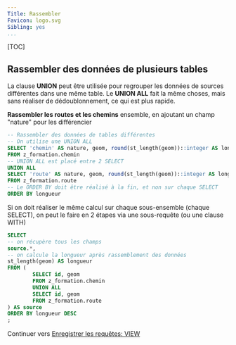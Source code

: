 ```yaml
---
Title: Rassembler
Favicon: logo.svg
Sibling: yes
...
```


[TOC]

## Rassembler des données de plusieurs tables

La clause **UNION** peut être utilisée pour regrouper les données de sources différentes dans une même table. Le **UNION ALL** fait la même choses, mais sans réaliser de dédoublonnement, ce qui est plus rapide.

**Rassembler les routes et les chemins** ensemble, en ajoutant un champ "nature" pour les différencier

```sql
-- Rassembler des données de tables différentes
-- On utilise une UNION ALL
SELECT 'chemin' AS nature, geom, round(st_length(geom))::integer AS longueur
FROM z_formation.chemin
-- UNION ALL est placé entre 2 SELECT
UNION ALL
SELECT 'route' AS nature, geom, round(st_length(geom))::integer AS longueur
FROM z_formation.route
-- Le ORDER BY doit être réalisé à la fin, et non sur chaque SELECT
ORDER BY longueur
```

Si on doit réaliser le même calcul sur chaque sous-ensemble (chaque SELECT), on peut le faire en 2 étapes via une sous-requête (ou une clause WITH)

```sql
SELECT
-- on récupère tous les champs
source.*,
-- on calcule la longueur après rassemblement des données
st_length(geom) AS longueur
FROM (
        SELECT id, geom
        FROM z_formation.chemin
        UNION ALL
        SELECT id, geom
        FROM z_formation.route
) AS source
ORDER BY longueur DESC
;
```

Continuer vers [Enregistrer les requêtes: VIEW](./save_queries.md)
